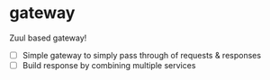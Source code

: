 gateway
=======

Zuul based gateway!

- [ ] Simple gateway to simply pass through of requests & responses
- [ ] Build response by combining multiple services